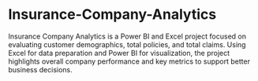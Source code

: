 # Insurance-Company-Analytics
Insurance Company Analytics is a Power BI and Excel project focused on evaluating customer demographics, total policies, and total claims. Using Excel for data preparation and Power BI for visualization, the project highlights overall company performance and key metrics to support better business decisions.
